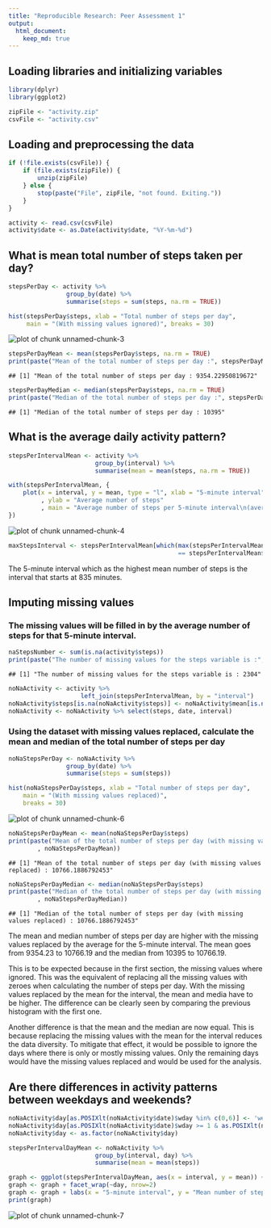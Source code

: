 ```yaml
---
title: "Reproducible Research: Peer Assessment 1"
output: 
  html_document:
    keep_md: true
---
```


## Loading libraries and initializing variables

```r
library(dplyr)
library(ggplot2)

zipFile <- "activity.zip"
csvFile <- "activity.csv"
```


## Loading and preprocessing the data

```r
if (!file.exists(csvFile)) {
	if (file.exists(zipFile)) {
		unzip(zipFile)
	} else {
		stop(paste("File", zipFile, "not found. Exiting."))
	}
}

activity <- read.csv(csvFile)
activity$date <- as.Date(activity$date, "%Y-%m-%d")
```


## What is mean total number of steps taken per day?

```r
stepsPerDay <- activity %>%
				group_by(date) %>%
				summarise(steps = sum(steps, na.rm = TRUE))

hist(stepsPerDay$steps, xlab = "Total number of steps per day",
	 main = "(With missing values ignored)", breaks = 30)
```

![plot of chunk unnamed-chunk-3](figure/unnamed-chunk-3-1.png) 

```r
stepsPerDayMean <- mean(stepsPerDay$steps, na.rm = TRUE)
print(paste("Mean of the total number of steps per day :", stepsPerDayMean))
```

```
## [1] "Mean of the total number of steps per day : 9354.22950819672"
```

```r
stepsPerDayMedian <- median(stepsPerDay$steps, na.rm = TRUE)
print(paste("Median of the total number of steps per day :", stepsPerDayMedian))
```

```
## [1] "Median of the total number of steps per day : 10395"
```


## What is the average daily activity pattern?

```r
stepsPerIntervalMean <- activity %>%
						group_by(interval) %>%
						summarise(mean = mean(steps, na.rm = TRUE))

with(stepsPerIntervalMean, {
	plot(x = interval, y = mean, type = "l", xlab = "5-minute interval"
		 , ylab = "Average number of steps"
		 , main = "Average number of steps per 5-minute interval\n(averaged across all days)")
})
```

![plot of chunk unnamed-chunk-4](figure/unnamed-chunk-4-1.png) 

```r
maxStepsInterval <- stepsPerIntervalMean[which(max(stepsPerIntervalMean$mean) 
											   == stepsPerIntervalMean$mean), ]$interval
```
The 5-minute interval which as the highest mean number of steps is the interval that starts at 835 minutes.

## Imputing missing values
### The missing values will be filled in by the average number of steps for that 5-minute interval.

```r
naStepsNumber <- sum(is.na(activity$steps))
print(paste("The number of missing values for the steps variable is :", naStepsNumber))
```

```
## [1] "The number of missing values for the steps variable is : 2304"
```

```r
noNaActivity <- activity %>%
					left_join(stepsPerIntervalMean, by = "interval")
noNaActivity$steps[is.na(noNaActivity$steps)] <- noNaActivity$mean[is.na(noNaActivity$steps)]
noNaActivity <- noNaActivity %>% select(steps, date, interval)
```
### Using the dataset with missing values replaced, calculate the mean and median of the total number of steps per day

```r
noNaStepsPerDay <- noNaActivity %>%
				group_by(date) %>%
				summarise(steps = sum(steps))

hist(noNaStepsPerDay$steps, xlab = "Total number of steps per day", 
	main = "(With missing values replaced)",
	breaks = 30)
```

![plot of chunk unnamed-chunk-6](figure/unnamed-chunk-6-1.png) 

```r
noNaStepsPerDayMean <- mean(noNaStepsPerDay$steps)
print(paste("Mean of the total number of steps per day (with missing values replaced) :"
		, noNaStepsPerDayMean))
```

```
## [1] "Mean of the total number of steps per day (with missing values replaced) : 10766.1886792453"
```

```r
noNaStepsPerDayMedian <- median(noNaStepsPerDay$steps)
print(paste("Median of the total number of steps per day (with missing values replaced) :"
		, noNaStepsPerDayMedian))
```

```
## [1] "Median of the total number of steps per day (with missing values replaced) : 10766.1886792453"
```
The mean and median number of steps per day are higher with the missing values replaced by the average for the 5-minute interval. The mean goes from 9354.23 to 10766.19 and the median from 10395 to 10766.19.

This is to be expected because in the first section, the missing values where ignored. This was the equivalent of replacing all the missing values with zeroes when calculating the number of steps per day. With the missing values replaced by the mean for the interval, the mean and media have to be higher. The difference can be clearly seen by comparing the previous histogram with the first one.

Another difference is that the mean and the median are now equal. This is because replacing the missing values with the mean for the interval reduces the data diversity. To mitigate that effect, it would be possible to ignore the days where there is only or mostly missing values. Only the remaining days would have the missing values replaced and would be used for the analysis.
 
## Are there differences in activity patterns between weekdays and weekends?

```r
noNaActivity$day[as.POSIXlt(noNaActivity$date)$wday %in% c(0,6)] <- 'weekend'
noNaActivity$day[as.POSIXlt(noNaActivity$date)$wday >= 1 & as.POSIXlt(noNaActivity$date)$wday <= 5] <- 'weekday'
noNaActivity$day <- as.factor(noNaActivity$day)

stepsPerIntervalDayMean <- noNaActivity %>%
						group_by(interval, day) %>%
						summarise(mean = mean(steps))

graph <- ggplot(stepsPerIntervalDayMean, aes(x = interval, y = mean)) + geom_line()
graph <- graph + facet_wrap(~day, nrow=2)
graph <- graph + labs(x = "5-minute interval", y = "Mean number of steps per day")
print(graph)
```

![plot of chunk unnamed-chunk-7](figure/unnamed-chunk-7-1.png) 

